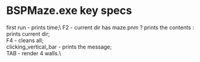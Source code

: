 # BSPMaze.exe key specs
first run - prints time;\ 
F2 - current dir has maze.pnm ? prints the contents : prints current dir;\
F4 - cleans all;\
clicking_vertical_bar - prints the message;\
TAB - render 4 walls.\
